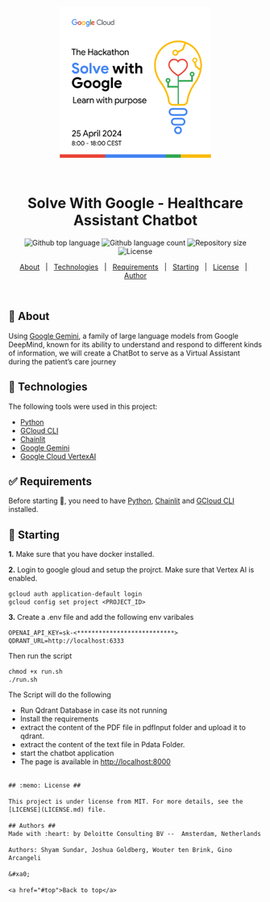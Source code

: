 <div align="center" id="top"> 
  <img src="./swg.png" alt="Swg" width="300px"/>

  &#xa0;

  <!-- <a href="https://swg.netlify.app">Demo</a> -->
</div>

<h1 align="center">Solve With Google - Healthcare Assistant Chatbot</h1>

<p align="center">
  <img alt="Github top language" src="https://img.shields.io/github/languages/top/gatolgaj/swg?color=56BEB8">

  <img alt="Github language count" src="https://img.shields.io/github/languages/count/gatolgaj/swg?color=56BEB8">

  <img alt="Repository size" src="https://img.shields.io/github/repo-size/gatolgaj/swg?color=56BEB8">

  <img alt="License" src="https://img.shields.io/github/license/gatolgaj/swg?color=56BEB8">

  <!-- <img alt="Github issues" src="https://img.shields.io/github/issues/gatolgaj/swg?color=56BEB8" /> -->

  <!-- <img alt="Github forks" src="https://img.shields.io/github/forks/gatolgaj/swg?color=56BEB8" /> -->

  <!-- <img alt="Github stars" src="https://img.shields.io/github/stars/gatolgaj/swg?color=56BEB8" /> -->
</p>

<!-- Status -->

<!-- <h4 align="center"> 
	🚧  Swg 🚀 Under construction...  🚧
</h4> 

<hr> -->

<p align="center">
  <a href="#dart-about">About</a> &#xa0; | &#xa0; 
  <!-- <a href="#sparkles-features">Features</a> &#xa0; | &#xa0; -->
  <a href="#rocket-technologies">Technologies</a> &#xa0; | &#xa0;
  <a href="#white_check_mark-requirements">Requirements</a> &#xa0; | &#xa0;
  <a href="#checkered_flag-starting">Starting</a> &#xa0; | &#xa0;
  <a href="#memo-license">License</a> &#xa0; | &#xa0;
  <a href="https://github.com/gatolgaj" target="_blank">Author</a>
</p>

<br>

## :dart: About ##

Using [Google Gemini](https://deepmind.google/technologies/gemini/), a family of large language models from Google DeepMind, known for its ability to understand and respond to different kinds of information, we will create a ChatBot to serve as a Virtual Assistant during the patient’s care journey



## :rocket: Technologies ##

The following tools were used in this project:

- [Python](https://www.python.org/)
- [GCloud CLI](https://cloud.google.com/sdk/docs/install)
- [Chainlit](https://docs.chainlit.io/)
- [Google Gemini](https://deepmind.google/technologies/gemini/)
- [Google Cloud VertexAI](https://cloud.google.com/vertex-ai?hl=en)

## :white_check_mark: Requirements ##

Before starting :checkered_flag:, you need to have [Python](https://www.python.org/), [Chainlit](https://docs.chainlit.io/get-started/installation) and [GCloud CLI](https://cloud.google.com/sdk/docs/install) installed.

## :checkered_flag: Starting ##

**1.** Make sure that you have docker installed.

**2.** Login to google gloud and setup the projrct. Make sure that Vertex AI is enabled.

````
gcloud auth application-default login
gcloud config set project <PROJECT_ID>
````

**3.**  Create a .env file and add the following env varibales
````
OPENAI_API_KEY=sk-<***************************>
QDRANT_URL=http://localhost:6333
````

Then run the script

````
chmod +x run.sh 
./run.sh
````

The Script will do the following

* Run Qdrant Database in case its not running
* Install the requirements
* extract the content of the PDF file in pdfInput folder and upload it to qdrant.
* extract the content of the text file in Pdata Folder.
* start the chatbot application
* The page is available in <http://localhost:8000>
```

## :memo: License ##

This project is under license from MIT. For more details, see the [LICENSE](LICENSE.md) file.

## Authors ##
Made with :heart: by Deloitte Consulting BV --  Amsterdam, Netherlands

Authors: Shyam Sundar, Joshua Goldberg, Wouter ten Brink, Gino Arcangeli    

&#xa0;

<a href="#top">Back to top</a>

